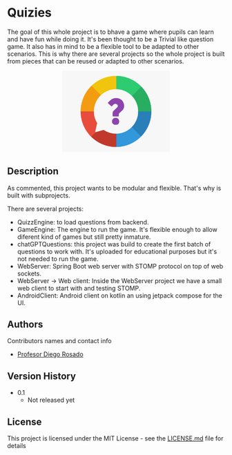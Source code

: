 # Quizies

The goal of this whole project is to bhave a game where pupils can learn and have fun while doing it.
It's been thought to be a Trivial like question game. It also has in mind to be a flexible tool to be adapted to other scenarios. This is why there are several projects so the whole project is built from pieces that can be reused or adapted to other scenarios.

<div align='center'>
  <img alt="Quizies logo" src="miscellaneous/logo/logo.png" width="250">
</div>


## Description

As commented, this project wants to be modular and flexible. That's why is built with subprojects.

There are several projects:
 * QuizzEngine: to load questions from backend.
 * GameEngine: The engine to run the game. It's flexible enough to allow diferent kind of games but still pretty inmature.
 * chatGPTQuestions: this project was build to create the first batch of questions to work with. It's uploaded for educational purposes but it's not needed to run the game.
 * WebServer: Spring Boot web server with STOMP protocol on top of web sockets.
 * WebServer -> Web client: Inside the WebServer project we have a small web client to start with and testing STOMP.
 * AndroidClient: Android client on kotlin an using jetpack compose for the UI.


## Authors

Contributors names and contact info

* [Profesor Diego Rosado](https://github.com/ProfesorDiegoRosado)  


## Version History

* 0.1
    * Not released yet

## License

This project is licensed under the MIT License - see the [LICENSE.md](LICENSE.md) file for details

